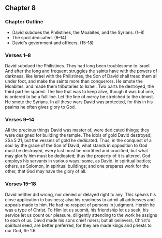 ## Chapter 8

### Chapter Outline

- David subdues the Philistines, the Moabites, and the Syrians. (1–8)
- The spoil dedicated. (9–14)
- David's government and officers. (15–18)

### Verses 1–8

David subdued the Philistines. They had long been troublesome to Israel. And after the long and frequent struggles the saints have with the powers of darkness, like Israel with the Philistines, the Son of David shall tread them all under foot, and make the saints more than conquerors. He smote the Moabites, and made them tributaries to Israel. Two parts he destroyed, the third part he spared. The line that was to keep alive, though it was but one, is ordered to be a full line. Let the line of mercy be stretched to the utmost. He smote the Syrians. In all these wars David was protected, for this in his psalms he often gives glory to God.

### Verses 9–14

All the precious things David was master of, were dedicated things; they were designed for building the temple. The idols of gold David destroyed, 2Sa 5:21, but the vessels of gold he dedicated. Thus, in the conquest of a soul by the grace of the Son of David, what stands in opposition to God must be destroyed, every lust must be mortified and crucified, but what may glorify him must be dedicated; thus the property of it is altered. God employs his servants in various ways; some, as David, in spiritual battles; others, as Solomon, in spiritual buildings; and one prepares work for the other, that God may have the glory of all.

### Verses 15–18

David neither did wrong, nor denied or delayed right to any. This speaks his close application to business; also his readiness to admit all addresses and appeals made to him. He had no respect of persons in judgment. Herein he was a type of Christ. To Him let us submit, his friendship let us seek, his service let us count our pleasure, diligently attending to the work he assigns to each of us. David made his sons chief rulers; but all believers, Christ's spiritual seed, are better preferred, for they are made kings and priests to our God, Re 1:6.

